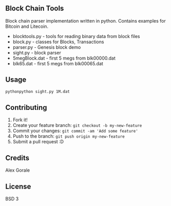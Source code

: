 ## Block Chain Tools

Block chain parser implementation written in python. Contains examples for Bitcoin and Litecoin.

- blocktools.py - tools for reading binary data from block files
- block.py - classes for Blocks, Transactions
- parser.py - Genesis block demo
- sight.py - block parser
- 5megBlock.dat - first 5 megs from blk00000.dat
- blk65.dat - first 5 megs from blk00065.dat

## Usage

```bash
pythonpython sight.py 1M.dat
```

## Contributing

1. Fork it!
2. Create your feature branch: `git checkout -b my-new-feature`
3. Commit your changes: `git commit -am 'Add some feature'`
4. Push to the branch: `git push origin my-new-feature`
5. Submit a pull request :D

## Credits

Alex Gorale

## License

BSD 3

